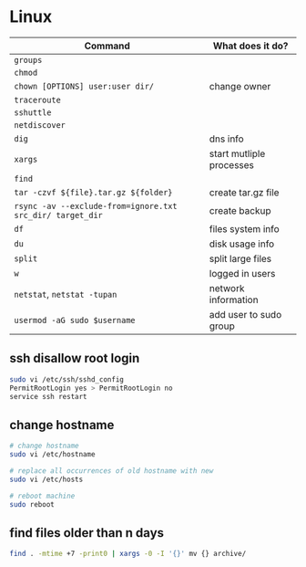 # Linux

| Command                                                   | What does it do?         |
| --------------------------------------------------------- | ------------------------ |
| `groups`                                                  |                          |
| `chmod`                                                   |                          |
| `chown [OPTIONS] user:user dir/`                          | change owner             |
| `traceroute`                                              |                          |
| `sshuttle`                                                |                          |
| `netdiscover`                                             |                          |
| `dig`                                                     | dns info                 |
| `xargs`                                                   | start mutliple processes |
| `find`                                                    |                          |
| `tar -czvf ${file}.tar.gz ${folder}`                      | create tar.gz file       |
| `rsync -av --exclude-from=ignore.txt src_dir/ target_dir` | create backup            |
| `df`                                                      | files system info        |
| `du`                                                      | disk usage info          |
| `split`                                                   | split large files        |
| `w`                                                       | logged in users          |
| `netstat`, `netstat -tupan`                               | network information      |
| `usermod -aG sudo $username`                               | add user to sudo group  |

## ssh disallow root login

```bash
sudo vi /etc/ssh/sshd_config
PermitRootLogin yes > PermitRootLogin no
service ssh restart
```

## change hostname

```bash
# change hostname
sudo vi /etc/hostname 

# replace all occurrences of old hostname with new
sudo vi /etc/hosts

# reboot machine
sudo reboot 
```

## find files older than n days

```bash
find . -mtime +7 -print0 | xargs -0 -I '{}' mv {} archive/
```




